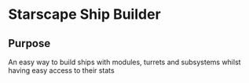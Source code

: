 # Starscape Ship Builder

## Purpose
An easy way to build ships with modules, turrets and subsystems whilst having easy access to their stats

